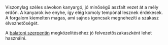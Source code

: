 Viszonylag széles sávokon kanyargó, jó minőségű aszfalt vezet át a mély erdőn. A kanyarok íve enyhe, így elég komoly tempónál lesznek érdekesek. A forgalom kiemelten magas, ami sajnos igencsak megnehezíti a szakasz élvezhetőségét.

A [balatoni szerpentin](#Balaton) megközelítéséhez jó felvezetőszakaszként lehet használni.